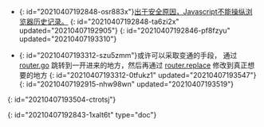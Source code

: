 - {: id="20210407192848-osr883x"}[出于安全原因，Javascript不能操纵浏览器历史记录。](https://stackoverflow.com/questions/2190808/how-to-clear-browsers-ie-firefox-opera-chrome-history-using-javascript-or-j)
  {: id="20210407192848-ta6zi2x" updated="20210407192905"}
{: id="20210407192846-pf8fzyu" updated="20210407193310"}

- {: id="20210407193312-szu5zmm"}或许可以采取变通的手段， 通过 [router.go](https://router.vuejs.org/zh/api/#router-go) 跳转到一开进来的地方，然后再通过 [router.replace](https://router.vuejs.org/zh/api/#router-replace) 修改到真正想要的地方
  {: id="20210407193312-0tfukz1" updated="20210407193547"}
{: id="20210407192915-nhw98wn" updated="20210407193519"}

{: id="20210407193504-ctrotsj"}


{: id="20210407192843-1xalt6t" type="doc"}
